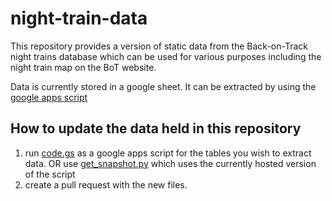 # night-train-data

This repository provides a version of static data from the Back-on-Track night trains database which can be used for various purposes including the night train map on the BoT website.

Data is currently stored in a google sheet.
It can be extracted by using the [google apps script](./scripts/code.gs)

## How to update the data held in this repository
1. run [code.gs](./scripts/code.gs) as a google apps script for the tables you wish to extract data.
OR use [get_snapshot.py](./scripts/get_snapshot.py) which uses the currently hosted version of the script
2. create a pull request with the new files.
